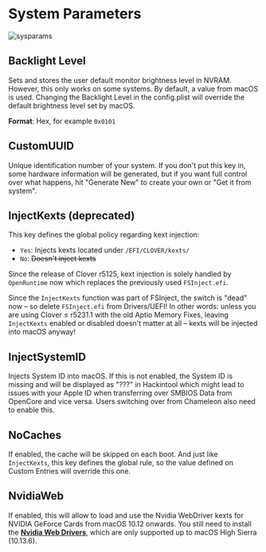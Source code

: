 # System Parameters
![sysparams](https://user-images.githubusercontent.com/76865553/136677062-ef979281-d50b-44a6-9b28-363c8cb70175.png)

## Backlight Level
Sets and stores the user default monitor brightness level in NVRAM. However, this only works on some systems. By default, a value from macOS is used. Changing the Backlight Level in the config.plist will override the default brightness level set by macOS. 

**Format**: Hex, for example `0x0101`

## CustomUUID
Unique identification number of your system. If you don't put this key in, some hardware information will be generated, but if you want full control over what happens, hit "Generate New" to create your own or "Get it from system".

## InjectKexts (deprecated)
This key defines the global policy regarding kext injection:

- `Yes`: Injects kexts located under `/EFI/CLOVER/kexts/`
- `No`: ~~Doesn't inject kexts~~

Since the release of Clover r5125, kext injection is solely handled by `OpenRuntime` now which replaces the previously used `FSInject.efi`. 

Since the `InjectKexts` function was part of FSInject, the switch is "dead" now – so delete `FSInject.efi` from Drivers/UEFI! In other words: unless you are using Clover ≤ r5231.1 with the old Aptio Memory Fixes, leaving `InjectKexts` enabled or disabled doesn't matter at all – kexts will be injected into macOS anyway!

## InjectSystemID
Injects System ID into macOS. If this is not enabled, the System ID is missing and will be displayed as "???" in Hackintool which might lead to issues with your Apple ID when transferring over SMBIOS Data from OpenCore and vice versa. Users switching over from Chameleon also need to enable this.

## NoCaches
If enabled, the cache will be skipped on each boot. And just like `InjectKexts`, this key defines the global rule, so the value defined on Custom Entries will override this one.

## NvidiaWeb
If enabled, this will allow to load and use the Nvidia WebDriver kexts for NVIDIA GeForce Cards from macOS 10.12 onwards. You still need to install the [**Nvidia Web Drivers**](https://www.tonymacx86.com/nvidia-drivers/), which are only supported up to macOS High Sierra (10.13.6).
